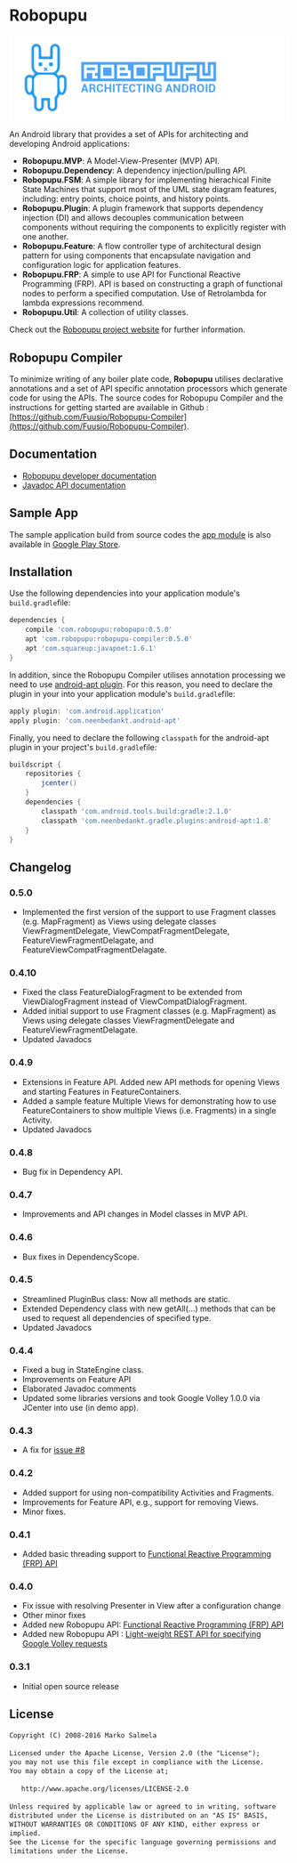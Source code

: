 # Robopupu

<img src="https://github.com/Fuusio/Robopupu/blob/gh-pages/images/robopupu_header_image.png" alt="Robopupu mascot"/>

An Android library that provides a set of APIs for architecting and developing Android applications:

* **Robopupu.MVP**: A Model-View-Presenter (MVP) API.
* **Robopupu.Dependency**: A dependency injection/pulling API.
* **Robopupu.FSM**: A simple library for implementing hierachical Finite State Machines that support most of the UML state diagram features, including: entry points, choice points, and history points.
* **Robopupu.Plugin**: A plugin framework that supports dependency injection (DI) and allows decouples communication between components without requiring the components to explicitly register with one another.
* **Robopupu.Feature**: A flow controller type of architectural design pattern for using components that encapsulate navigation and configuration logic for application features.
* **Robopupu.FRP**: A simple to use API for Functional Reactive Programming (FRP). API is based on constructing a graph of functional nodes to perform a specified computation. Use of Retrolambda for lambda expressions recommend.
* **Robopupu.Util**: A collection of utility classes.

Check out the [Robopupu project website](http://robopupu.com/) for further information.

## Robopupu Compiler
To minimize writing of any boiler plate code, **Robopupu** utilises declarative annotations and a set of API specific annotation processors which generate code for using the APIs. The source codes for Robopupu Compiler and the instructions for getting started are available in Github : [https://github.com/Fuusio/Robopupu-Compiler](https://github.com/Fuusio/Robopupu-Compiler).

## Documentation

* [Robopupu developer documentation](http://robopupu.com/)
* [Javadoc API documentation](http://fuusio.github.io/Robopupu/javadocs/)

## Sample App 
The sample application build from source codes the [app module](https://github.com/Fuusio/Robopupu/tree/master/app) is also available in [Google Play Store](https://play.google.com/store/apps/details?id=com.robopupu).

## Installation
Use the following dependencies into your application module's ```build.gradle```file:

```groovy
dependencies {
	compile 'com.robopupu:robopupu:0.5.0'
	apt 'com.robopupu:robopupu-compiler:0.5.0'	
	apt 'com.squareup:javapoet:1.6.1' 
}
```
In addition, since the Robopupu Compiler utilises annotation processing we need to use [android-apt plugin](https://bitbucket.org/hvisser/android-apt). For this reason, you need to declare the plugin in your into your application module's ```build.gradle```file:

```groovy
apply plugin: 'com.android.application'
apply plugin: 'com.neenbedankt.android-apt'
```
Finally, you need to declare the following ```classpath``` for the android-apt plugin in your project's ```build.gradle```file:

```groovy
buildscript {
    repositories {
        jcenter()
    }
    dependencies {
        classpath 'com.android.tools.build:gradle:2.1.0'
        classpath 'com.neenbedankt.gradle.plugins:android-apt:1.8'
    }
}
```

## Changelog

### 0.5.0
* Implemented the first version of the support to use Fragment classes (e.g. MapFragment) as Views using delegate classes ViewFragmentDelegate, ViewCompatFragmentDelegate, FeatureViewFragmentDelagate, and FeatureViewCompatFragmentDelagate.
 
### 0.4.10
* Fixed the class FeatureDialogFragment to be extended from ViewDialogFragment instead of ViewCompatDialogFragment.
* Added initial support to use Fragment classes (e.g. MapFragment) as Views using delegate classes ViewFragmentDelegate and FeatureViewFragmentDelagate.
* Updated Javadocs

### 0.4.9
* Extensions in Feature API. Added new API methods for opening Views and starting Features in FeatureContainers.
* Added a sample feature Multiple Views for demonstrating how to use FeatureContainers to show multiple Views (i.e. Fragments) in a single Activity.
* Updated Javadocs

### 0.4.8
* Bug fix in Dependency API.

### 0.4.7
* Improvements and API changes in Model classes in MVP API.
 
### 0.4.6
* Bux fixes in DependencyScope.

### 0.4.5
* Streamlined PluginBus class: Now all methods are static.
* Extended Dependency class with new getAll(...) methods that can be used to request all dependencies of specified type.
* Updated Javadocs

### 0.4.4
* Fixed a bug in StateEngine class.
* Improvements on Feature API
* Elaborated Javadoc comments
* Updated some libraries versions and took Google Volley 1.0.0 via JCenter into use (in demo app).

### 0.4.3
* A fix for [issue #8](https://github.com/Fuusio/Robopupu/issues/8)

### 0.4.2
* Added support for using non-compatibility Activities and Fragments.
* Improvements for Feature API, e.g., support for removing Views. 
* Minor fixes.

### 0.4.1
* Added basic threading support to [Functional Reactive Programming (FRP) API](https://robopupu.com/robopupu-frp/)

### 0.4.0
* Fix issue with resolving Presenter in View after a configuration change
* Other minor fixes
* Added new Robopupu API: [Functional Reactive Programming (FRP) API](https://robopupu.com/robopupu-frp/)
* Added new Robopupu API : [Light-weight REST API for specifying Google Volley requests](https://robopupu.com/robopupu-rest-api/)

### 0.3.1
* Initial open source release

## License
```
Copyright (C) 2008-2016 Marko Salmela

Licensed under the Apache License, Version 2.0 (the "License");
you may not use this file except in compliance with the License.
You may obtain a copy of the License at;

   http://www.apache.org/licenses/LICENSE-2.0

Unless required by applicable law or agreed to in writing, software
distributed under the License is distributed on an "AS IS" BASIS,
WITHOUT WARRANTIES OR CONDITIONS OF ANY KIND, either express or implied.
See the License for the specific language governing permissions and
limitations under the License.
```
